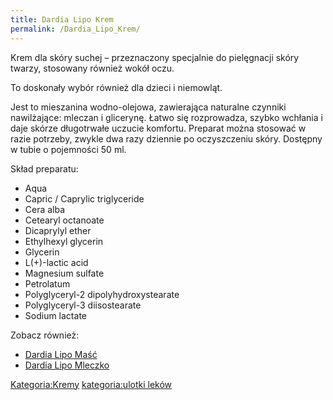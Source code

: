 ```yaml
---
title: Dardia Lipo Krem
permalink: /Dardia_Lipo_Krem/
---
```


Krem dla skóry suchej – przeznaczony specjalnie do pielęgnacji skóry twarzy, stosowany również wokół oczu.

To doskonały wybór również dla dzieci i niemowląt.

Jest to mieszanina wodno-olejowa, zawierająca naturalne czynniki nawilżające: mleczan i glicerynę. Łatwo się rozprowadza, szybko wchłania i daje skórze długotrwałe uczucie komfortu. Preparat można stosować w razie potrzeby, zwykle dwa razy dziennie po oczyszczeniu skóry. Dostępny w tubie o pojemności 50 ml.

Skład preparatu:

-   Aqua
-   Capric / Caprylic triglyceride
-   Cera alba
-   Cetearyl octanoate
-   Dicaprylyl ether
-   Ethylhexyl glycerin
-   Glycerin
-   L(+)-lactic acid
-   Magnesium sulfate
-   Petrolatum
-   Polyglyceryl-2 dipolyhydroxystearate
-   Polyglyceryl-3 diisostearate
-   Sodium lactate

Zobacz również:

-   [Dardia Lipo Maść](/Dardia_Lipo_Maść "wikilink")
-   [Dardia Lipo Mleczko](/Dardia_Lipo_Mleczko "wikilink")

[Kategoria:Kremy](/Kategoria:Kremy "wikilink") [kategoria:ulotki leków](/kategoria:ulotki_leków "wikilink")